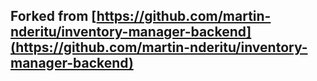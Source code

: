 ## Forked from [https://github.com/martin-nderitu/inventory-manager-backend](https://github.com/martin-nderitu/inventory-manager-backend)